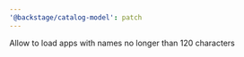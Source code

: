 ```yaml
---
'@backstage/catalog-model': patch
---
```


Allow to load apps with names no longer than 120 characters
